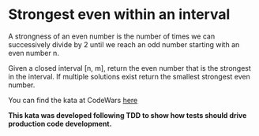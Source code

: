 # Strongest even within an interval

A strongness of an even number is the number of times we can successively divide by 2 until we reach an odd number 
starting with an even number n.

Given a closed interval [n, m], return the even number that is the strongest in the interval. If multiple solutions
exist return the smallest strongest even number.

You can find the kata at CodeWars [here](https://www.codewars.com/kata/5d16af632cf48200254a6244)

**This kata was developed following TDD to show how tests should drive production code development.**